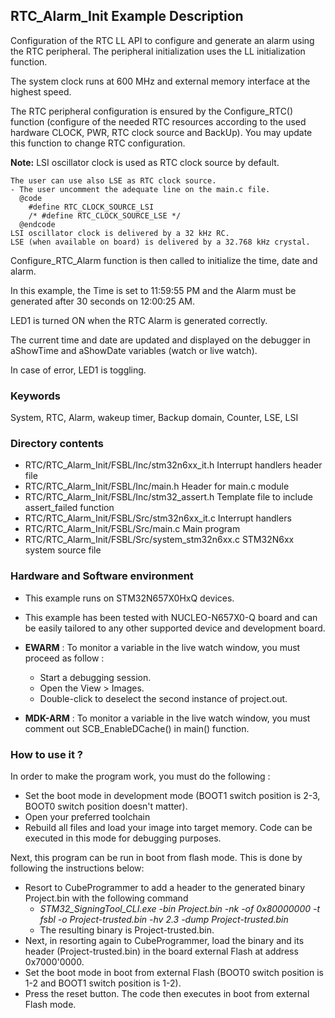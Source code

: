## <b>RTC_Alarm_Init Example Description</b>

Configuration of the RTC LL API to configure and generate an alarm using the RTC peripheral. The peripheral
initialization uses the LL initialization function.

The system clock runs at 600 MHz and external memory interface at the highest speed.

The RTC peripheral configuration is ensured by the Configure_RTC() function
(configure of the needed RTC resources according to the used hardware CLOCK,
PWR, RTC clock source and BackUp). You may update this function to change RTC configuration.

**Note:** LSI oscillator clock is used as RTC clock source by default.

    The user can use also LSE as RTC clock source.
    - The user uncomment the adequate line on the main.c file.
      @code
        #define RTC_CLOCK_SOURCE_LSI
        /* #define RTC_CLOCK_SOURCE_LSE */
      @endcode
    LSI oscillator clock is delivered by a 32 kHz RC.
    LSE (when available on board) is delivered by a 32.768 kHz crystal.

Configure_RTC_Alarm function is then called to initialize the
time, date and alarm.

In this example, the Time is set to 11:59:55 PM and the Alarm must be generated after
30 seconds on 12:00:25 AM.

LED1 is turned ON when the RTC Alarm is generated correctly.

The current time and date are updated and displayed on the debugger in aShowTime
and aShowDate variables (watch or live watch).

In case of error, LED1 is toggling.

### <b>Keywords</b>

System, RTC, Alarm, wakeup timer, Backup domain, Counter, LSE, LSI

### <b>Directory contents</b>

  - RTC/RTC_Alarm_Init/FSBL/Inc/stm32n6xx_it.h     Interrupt handlers header file
  - RTC/RTC_Alarm_Init/FSBL/Inc/main.h             Header for main.c module
  - RTC/RTC_Alarm_Init/FSBL/Inc/stm32_assert.h     Template file to include assert_failed function
  - RTC/RTC_Alarm_Init/FSBL/Src/stm32n6xx_it.c     Interrupt handlers
  - RTC/RTC_Alarm_Init/FSBL/Src/main.c             Main program
  - RTC/RTC_Alarm_Init/FSBL/Src/system_stm32n6xx.c STM32N6xx system source file

### <b>Hardware and Software environment</b>

  - This example runs on STM32N657X0HxQ devices.

  - This example has been tested with NUCLEO-N657X0-Q board and can be
    easily tailored to any other supported device and development board.


  - **EWARM** : To monitor a variable in the live watch window, you must proceed as follow :
    - Start a debugging session.
    - Open the View > Images.
    - Double-click to deselect the second instance of project.out.

  - **MDK-ARM** : To monitor a variable in the live watch window, you must comment out SCB_EnableDCache() in main() function.

### <b>How to use it ?</b>

In order to make the program work, you must do the following :

 - Set the boot mode in development mode (BOOT1 switch position is 2-3, BOOT0 switch position doesn't matter).
 - Open your preferred toolchain
 - Rebuild all files and load your image into target memory. Code can be executed in this mode for debugging purposes.

 Next, this program can be run in boot from flash mode. This is done by following the instructions below:
 
 - Resort to CubeProgrammer to add a header to the generated binary Project.bin with the following command
   - *STM32_SigningTool_CLI.exe -bin Project.bin -nk -of 0x80000000 -t fsbl -o Project-trusted.bin -hv 2.3 -dump Project-trusted.bin*
   - The resulting binary is Project-trusted.bin.
 - Next, in resorting again to CubeProgrammer, load the binary and its header (Project-trusted.bin) in the board external Flash at address 0x7000'0000.
 - Set the boot mode in boot from external Flash (BOOT0 switch position is 1-2 and BOOT1 switch position is 1-2).
 - Press the reset button. The code then executes in boot from external Flash mode.

